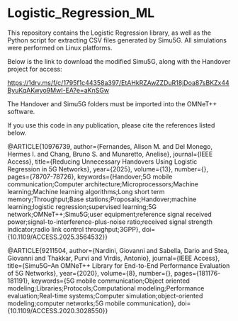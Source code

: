# Logistic_Regression_ML

This repository contains the Logistic Regression library, as well as the Python script for extracting CSV files generated by Simu5G.
All simulations were performed on Linux platforms.

Below is the link to download the modified Simu5G, along with the Handover project for access:

https://1drv.ms/f/c/1795f1c44358a397/EtAHkRZAwZZDuR18jDoa87sBKZx44ByuKqAKwyo9MwI-EA?e=aKnSGw

The Handover and Simu5G folders must be imported into the OMNeT++ software.

If you use this code in any publication, please cite the references listed below.

@ARTICLE{10976739,
  author={Fernandes, Alison M. and Del Monego, Hermes I. and Chang, Bruno S. and Munaretto, Anelise},
  journal={IEEE Access}, 
  title={Reducing Unnecessary Handovers Using Logistic Regression in 5G Networks}, 
  year={2025},
  volume={13},
  number={},
  pages={78707-78726},
  keywords={Handover;5G mobile communication;Computer architecture;Microprocessors;Machine learning;Machine learning algorithms;Long short term memory;Throughput;Base stations;Proposals;Handover;machine learning;logistic regression;supervised learning;5G network;OMNeT++;Simu5G;user equipment;reference signal received power;signal-to-interference-plus-noise ratio;received signal strength indicator;radio link control throughput;3GPP},
  doi={10.1109/ACCESS.2025.3564532}}

@ARTICLE{9211504,
  author={Nardini, Giovanni and Sabella, Dario and Stea, Giovanni and Thakkar, Purvi and Virdis, Antonio},
  journal={IEEE Access}, 
  title={Simu5G–An OMNeT++ Library for End-to-End Performance Evaluation of 5G Networks}, 
  year={2020},
  volume={8},
  number={},
  pages={181176-181191},
  keywords={5G mobile communication;Object oriented modeling;Libraries;Protocols;Computational modeling;Performance evaluation;Real-time systems;Computer simulation;object-oriented modeling;computer networks;5G mobile communication},
  doi={10.1109/ACCESS.2020.3028550}}
